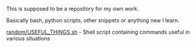 This is supposed to be a repository for my own work.

Basically bash, python scripts, other snippets or anything new I learn.

[random/USEFUL_THINGS.sh](./random/USEFUL_THINGS.sh) - Shell script containing commands useful in various situations
